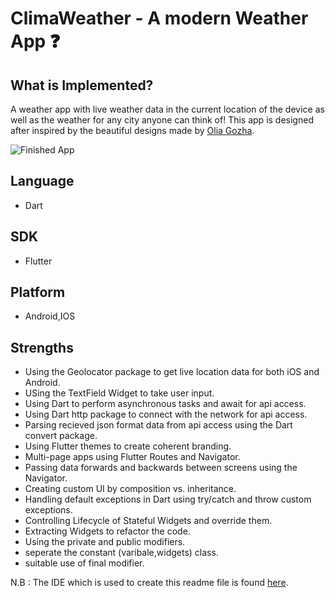 # ClimaWeather - A modern Weather App ❓

## What is Implemented?

A weather app with live weather data in the current location of the device as well as the weather for any city anyone can think of! This app is designed after inspired by the beautiful designs made by [Olia Gozha](https://dribbble.com/shots/4663154-).

![Finished App](https://github.com/Shawon-Lodh/BMI-Calculator/blob/main/bmi_calculator.gif)

## Language
- Dart
## SDK
- Flutter
## Platform
- Android,IOS

## Strengths
- Using the Geolocator package to get live location data for both iOS and Android.
- USing the TextField Widget to take user input.
- Using Dart to perform asynchronous tasks and await for api access.
- Using Dart http package to connect with the network for api access.
- Parsing recieved json format data from api access using the Dart convert package.
- Using Flutter themes to create coherent branding.
- Multi-page apps using Flutter Routes and Navigator.
- Passing data forwards and backwards between screens using the Navigator.
- Creating custom UI by composition vs. inheritance.
- Handling default exceptions in Dart using try/catch and throw custom exceptions.
- Controlling Lifecycle of Stateful Widgets and override them.
- Extracting Widgets to refactor the code.
- Using the private and public modifiers.
- seperate the constant (varibale,widgets) class.
- suitable use of final modifier.

N.B : The IDE which is used to create this readme file is found [here](https://dillinger.io/).